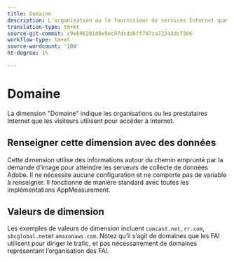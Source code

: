 ```yaml
---
title: Domaine
description: L’organisation ou le fournisseur de services Internet que le visiteur utilise pour accéder à Internet.
translation-type: tm+mt
source-git-commit: c9e696201d0e9ec97dcdd6ff797ca72244dcf366
workflow-type: tm+mt
source-wordcount: '104'
ht-degree: 1%

---
```



# Domaine

La dimension &quot;Domaine&quot; indique les organisations ou les prestataires Internet que les visiteurs utilisent pour accéder à Internet.

## Renseigner cette dimension avec des données

Cette dimension utilise des informations autour du chemin emprunté par la demande d’image pour atteindre les serveurs de collecte de données Adobe. Il ne nécessite aucune configuration et ne comporte pas de variable à renseigner. Il fonctionne de manière standard avec toutes les implémentations AppMeasurement.

## Valeurs de dimension

Les exemples de valeurs de dimension incluent `comcast.net`, `rr.com`, `sbcglobal.net`et `amazonaws.com`. Notez qu’il s’agit de domaines que les FAI utilisent pour diriger le trafic, et pas nécessairement de domaines représentant l’organisation des FAI.
